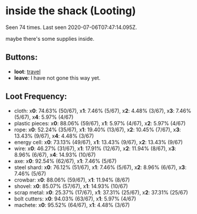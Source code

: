 # inside the shack (Looting)

Seen 74 times. Last seen 2020-07-06T07:47:14.095Z.

maybe there's some supplies inside.

## Buttons:

- **loot**: [travel](travel-travel.md)
- **leave**: I have not gone this way yet.

## Loot Frequency:

  - cloth: x**0**: 74.63% (50/67), x**1**: 7.46% (5/67), x**2**: 4.48% (3/67), x**3**: 7.46% (5/67), x**4**: 5.97% (4/67)
  - plastic pieces: x**0**: 88.06% (59/67), x**1**: 5.97% (4/67), x**2**: 5.97% (4/67)
  - rope: x**0**: 52.24% (35/67), x**1**: 19.40% (13/67), x**2**: 10.45% (7/67), x**3**: 13.43% (9/67), x**4**: 4.48% (3/67)
  - energy cell: x**0**: 73.13% (49/67), x**1**: 13.43% (9/67), x**2**: 13.43% (9/67)
  - wire: x**0**: 46.27% (31/67), x**1**: 17.91% (12/67), x**2**: 11.94% (8/67), x**3**: 8.96% (6/67), x**4**: 14.93% (10/67)
  - axe: x**0**: 92.54% (62/67), x**1**: 7.46% (5/67)
  - steel shard: x**0**: 76.12% (51/67), x**1**: 7.46% (5/67), x**2**: 8.96% (6/67), x**3**: 7.46% (5/67)
  - crowbar: x**0**: 88.06% (59/67), x**1**: 11.94% (8/67)
  - shovel: x**0**: 85.07% (57/67), x**1**: 14.93% (10/67)
  - scrap metal: x**0**: 25.37% (17/67), x**1**: 37.31% (25/67), x**2**: 37.31% (25/67)
  - bolt cutters: x**0**: 94.03% (63/67), x**1**: 5.97% (4/67)
  - machete: x**0**: 95.52% (64/67), x**1**: 4.48% (3/67)
